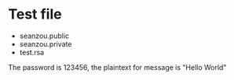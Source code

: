 # Test file
+ seanzou.public
+ seanzou.private
+ test.rsa

The password is 123456, the plaintext for message is "Hello World"
